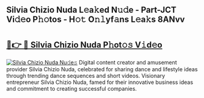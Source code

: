 ## Silvia Chizio Nuda L𝚎a𝚔ed N𝚞𝚍e - Part-JCT Vi𝚍𝚎o P𝚑𝚘tos - H𝚘𝚝 O𝚗𝚕yf𝚊ns L𝚎a𝚔s 8ANvv

# <h2><a href="http://kfbjhl.oniu.top/?m=Silvia+Chizio+Nuda">🔗👉 🔴 Silvia Chizio Nuda P𝚑ot𝚘𝚜 V𝚒d𝚎o</a></h2>

[![Silvia Chizio Nuda Nu𝚍e𝚜](https://i.imgur.com/0qMVB7G.gif)](http://kfbjhl.oniu.top/?m=Silvia+Chizio+Nuda)
Digital content creator and amusement provider Silvia Chizio Nuda, celebrated for sharing dance and lifestyle ideas through trending dance sequences and short videos. Visionary entrepreneur Silvia Chizio Nuda, famed for their innovative business ideas and commitment to creating successful companies.  
